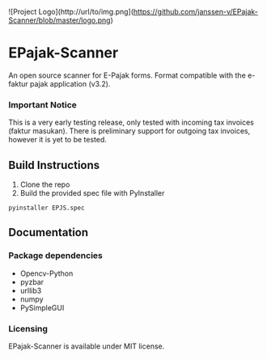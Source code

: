 ![Project Logo](http://url/to/img.png](https://github.com/janssen-v/EPajak-Scanner/blob/master/logo.png)
# EPajak-Scanner
An open source scanner for E-Pajak forms. Format compatible with the e-faktur pajak application (v3.2).
### Important Notice
This is a very early testing release, only tested with incoming tax invoices (faktur masukan). There is preliminary support for outgoing tax invoices, however it is yet to be tested.

## Build Instructions
1. Clone the repo
2. Build the provided spec file with PyInstaller
```
pyinstaller EPJS.spec
```

## Documentation
### Package dependencies
- Opencv-Python
- pyzbar
- urllib3
- numpy
- PySimpleGUI
### Licensing
EPajak-Scanner is available under MIT license.
